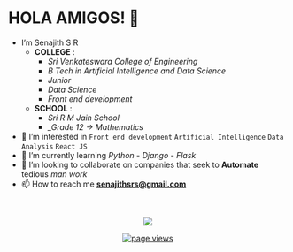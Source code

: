 # HOLA AMIGOS! 👋

* I’m Senajith S R 
  * **COLLEGE** : 
    * *_Sri Venkateswara College of Engineering_* 
    * *_B Tech in Artificial Intelligence and Data Science_*
    * *_Junior_*
    * *_Data Science_*
    * *_Front end development_*
  * **SCHOOL** :
    * *_Sri R M Jain School_* 
    * *_Grade 12 -> Mathematics* 
* 👀 I’m interested in ```Front end development``` ```Artificial Intelligence``` ```Data Analysis``` ```React JS``` 
* 🌱 I’m currently learning *_Python_* - *_Django_* - *_Flask_*
* 💞️ I’m looking to collaborate on companies that seek to **Automate** tedious *_man work_*
* 📫 How to reach me **senajithsrs@gmail.com**

<br />
<p align="center">
  <img src="https://github-readme-stats.vercel.app/api?username=Senajith&show_icons=true_color=fff&theme=algolia">
</p>

<p align="center">
  <a href="https://github.com/Rahul040202">
    <img src="https://komarev.com/ghpvc/?username=Senajith" alt="page views" />
  </a>
</p>

<!---
Rahul040202/Rahul040202 is a ✨ special ✨ repository because its `README.md` (this file) appears on your GitHub profile.
You can click the Preview link to take a look at your changes.
--->
